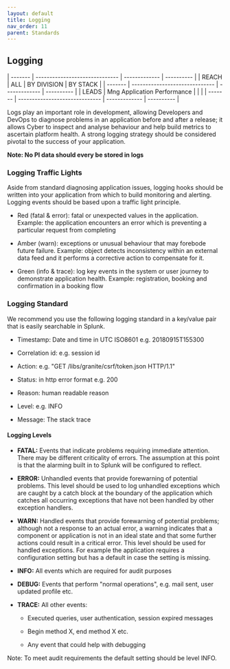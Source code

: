 ```yaml
---
layout: default
title: Logging
nav_order: 11
parent: Standards
---
```


Logging 
--------

  | ------- | ------------------------------ | ------------- | ---------- |
  | REACH   | ALL                            | BY DIVISION   | BY STACK   |
  | ------- | ------------------------------ | ------------- | ---------- |
  | LEADS   | Mng Application Performance    |               |            |
  | ------- | ------------------------------ | ------------- | ---------- |             

Logs play an important role in development, allowing Developers and
DevOps to diagnose problems in an application before and after a
release; it allows Cyber to inspect and analyse behaviour and help build
metrics to ascertain platform health. A strong logging strategy should
be considered pivotal to the success of your application.



**Note: No PI data should every be stored in logs**

### Logging Traffic Lights

Aside from standard diagnosing application issues, logging hooks should
be written into your application from which to build monitoring and
alerting. Logging events should be based upon a traffic light principle.

-   Red (fatal & error): fatal or unexpected values in the application.
 Example: the application encounters an error which is preventing a
 particular request from completing

-   Amber (warn): exceptions or unusual behaviour that may forebode
 future failure. Example: object detects inconsistency within an
 external data feed and it performs a corrective action to
 compensate for it.

-   Green (info & trace): log key events in the system or user journey
 to demonstrate application health. Example: registration, booking
 and confirmation in a booking flow

### Logging Standard

We recommend you use the following logging standard in a key/value pair
that is easily searchable in Splunk.

-   Timestamp: Date and time in UTC ISO8601 e.g. 20180915T155300

-   Correlation id: e.g. session id

-   Action: e.g. \"GET /libs/granite/csrf/token.json HTTP/1.1\"

-   Status: in http error format e.g. 200

-   Reason: human readable reason

-   Level: e.g. INFO

-   Message: The stack trace



#### Logging Levels

-   **FATAL:** Events that indicate problems requiring immediate
 attention. There may be different criticality of errors. The
 assumption at this point is that the alarming built in to Splunk
 will be configured to reflect.

-   **ERROR:** Unhandled events that provide forewarning of potential
 problems. This level should be used to log unhandled exceptions
 which are caught by a catch block at the boundary of the
 application which catches all occurring exceptions that have not
 been handled by other exception handlers.

-   **WARN:** Handled events that provide forewarning of potential
 problems; although not a response to an actual error, a warning
 indicates that a component or application is not in an ideal state
 and that some further actions could result in a critical error.
 This level should be used for handled exceptions. For example the
 application requires a configuration setting but has a default in
 case the setting is missing.

-   **INFO:** All events which are required for audit purposes

-   **DEBUG:** Events that perform \"normal operations\", e.g. mail
 sent, user updated profile etc.

-   **TRACE:** All other events:

    -   Executed queries, user authentication, session expired messages

    -   Begin method X, end method X etc.

    -   Any event that could help with debugging

Note: To meet audit requirements the default setting should be level
INFO.
